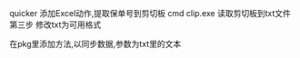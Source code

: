 quicker      添加Excel动作,提取保单号到剪切板
cmd clip.exe 读取剪切板到txt文件
第三步     修改txt为可用格式

在pkg里添加方法,以同步数据,参数为txt里的文本
